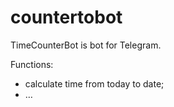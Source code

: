 # countertobot

TimeCounterBot is bot for Telegram.

Functions:
* calculate time from today to date;
* …
